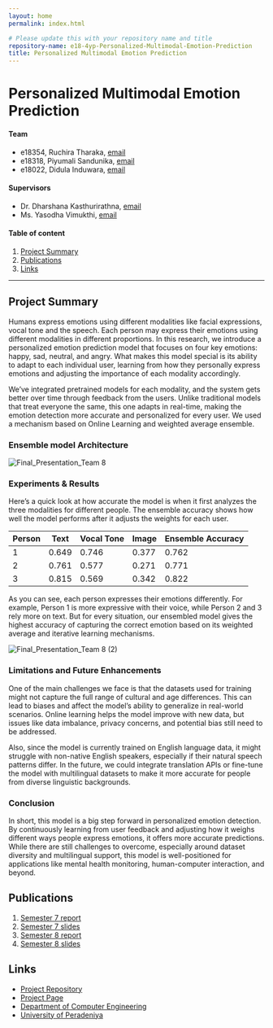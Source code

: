 ```yaml
---
layout: home
permalink: index.html

# Please update this with your repository name and title
repository-name: e18-4yp-Personalized-Multimodal-Emotion-Prediction
title: Personalized Multimodal Emotion Prediction
---
```


[comment]: # "This is the standard layout for the project, but you can clean this and use your own template"

# Personalized Multimodal Emotion Prediction

#### Team

- e18354, Ruchira Tharaka, [email](mailto:e18354@eng.pdn.ac.lk)
- e18318, Piyumali Sandunika, [email](mailto:e18318@eng.pdn.ac.lk)
- e18022, Didula Induwara, [email](mailto:e18022@eng.pdn.ac.lk)

#### Supervisors

- Dr. Dharshana Kasthurirathna, [email](mailto:dharshana.k@sliit.lk)
- Ms. Yasodha Vimukthi, [email](mailto:yasodhav@eng.pdn.ac.lk)

#### Table of content

1. [Project Summary](#project-summary)
2. [Publications](#publications)
3. [Links](#links)

---


## Project Summary

Humans express emotions using different modalities like facial expressions, vocal tone and the speech. Each person may express their emotions using different modalities in different proportions. In this research, we introduce a personalized emotion prediction model that focuses on four key emotions: happy, sad, neutral, and angry. What makes this model special is its ability to adapt to each individual user, learning from how they personally express emotions and adjusting the importance of each modality accordingly.

We’ve integrated pretrained models for each modality, and the system gets better over time through feedback from the users. Unlike traditional models that treat everyone the same, this one adapts in real-time, making the emotion detection more accurate and personalized for every user. We used a mechanism based on Online Learning and weighted average ensemble.

### Ensemble model Architecture

![Final_Presentation_Team 8](https://github.com/user-attachments/assets/01e249ca-11bd-4a91-807a-17d4eee88b85)


### Experiments & Results

Here’s a quick look at how accurate the model is when it first analyzes the three modalities for different people. The ensemble accuracy shows how well the model performs after it adjusts the weights for each user.

| Person | Text  | Vocal Tone | Image | Ensemble Accuracy |
|--------|-------|------------|-------|-------------------|
| 1      | 0.649 | 0.746      | 0.377 | 0.762             |
| 2      | 0.761 | 0.577      | 0.271 | 0.771             |
| 3      | 0.815 | 0.569      | 0.342 | 0.822             |

As you can see, each person expresses their emotions differently. For example, Person 1 is more expressive with their voice, while Person 2 and 3 rely more on text. But for every situation, our ensembled model gives the highest accuracy of capturing the correct emotion based on its weighted average and iterative learning mechanisms.

![Final_Presentation_Team 8 (2)](https://github.com/user-attachments/assets/b0b48581-57eb-4779-baaa-8a580a6df22f)


### Limitations and Future Enhancements

One of the main challenges we face is that the datasets used for training might not capture the full range of cultural and age differences. This can lead to biases and affect the model’s ability to generalize in real-world scenarios. Online learning helps the model improve with new data, but issues like data imbalance, privacy concerns, and potential bias still need to be addressed.

Also, since the model is currently trained on English language data, it might struggle with non-native English speakers, especially if their natural speech patterns differ. In the future, we could integrate translation APIs or fine-tune the model with multilingual datasets to make it more accurate for people from diverse linguistic backgrounds.

### Conclusion

In short, this model is a big step forward in personalized emotion detection. By continuously learning from user feedback and adjusting how it weighs different ways people express emotions, it offers more accurate predictions. While there are still challenges to overcome, especially around dataset diversity and multilingual support, this model is well-positioned for applications like mental health monitoring, human-computer interaction, and beyond.

## Publications
[//]: # "Note: Uncomment each once you uploaded the files to the repository"

 1. [Semester 7 report](https://drive.google.com/file/d/1T5Qyu1jfoJ8Vvoy_QXVtqgb5YSCJtaFU/view?usp=sharing)
 2. [Semester 7 slides](https://drive.google.com/file/d/1NHVkD5gQmGyaZUk6nBJBOAoQEg1sDFLX/view?usp=sharing)
 3. [Semester 8 report](https://drive.google.com/file/d/12_NEyqpoYIGLe0sKktD9ir6fudENKj7q/view?usp=sharing)
 4. [Semester 8 slides](https://drive.google.com/file/d/1lSZBhEUSz3cN4NpHtvBicjzTLCQpJtFH/view?usp=sharing)
<!-- 5. Author 1, Author 2 and Author 3 "Research paper title" (2021). [PDF](./). -->


## Links

[//]: # ( NOTE: EDIT THIS LINKS WITH YOUR REPO DETAILS )

- [Project Repository](https://github.com/cepdnaclk/e18-4yp-Personalized-Multimodal-Emotion-Prediction)
- [Project Page](https://cepdnaclk.github.io/e18-4yp-Personalized-Multimodal-Emotion-Prediction/)
- [Department of Computer Engineering](http://www.ce.pdn.ac.lk/)
- [University of Peradeniya](https://eng.pdn.ac.lk/)

[//]: # "Please refer this to learn more about Markdown syntax"
[//]: # "https://github.com/adam-p/markdown-here/wiki/Markdown-Cheatsheet"
